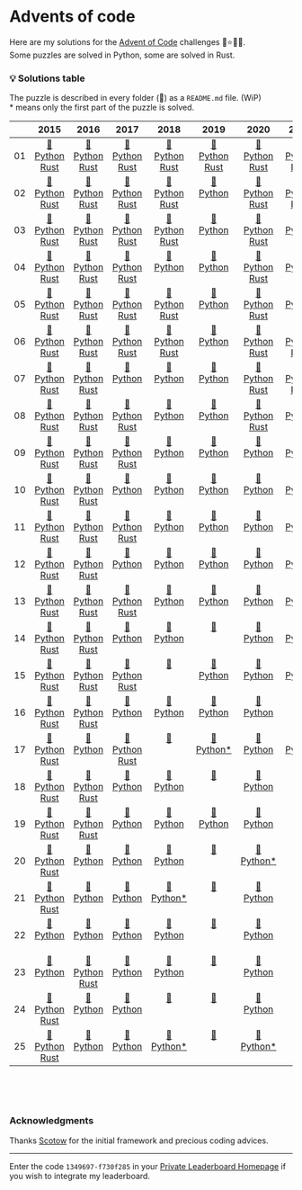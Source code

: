 # Advents of code

Here are my solutions for the [Advent of Code](https://adventofcode.com) challenges 🎄⭐🎅🏻.  
Some puzzles are solved in Python, some are solved in Rust.


### 💡 __Solutions table__

The puzzle is described in every folder (📁) as a `README.md` file. (WiP)  
\* means only the first part of the puzzle is solved.

<div align="center">

|   |2015|2016|2017|2018|2019|2020|2021|2022|2023|
|:---:|:---:|:---:|:---:|:---:|:---:|:---:|:---:|:---:|:---:|
|01|[📁](https://github.com/baptistecottier/advents-of-code/tree/main/2015/01) <br /> [Python ](https://github.com/baptistecottier/advents-of-code/tree/main/2015/01/01.py) <br /> [Rust](https://github.com/baptistecottier/advents-of-code/tree/main/2015/01/01.rs)|[📁](https://github.com/baptistecottier/advents-of-code/tree/main/2016/01) <br /> [Python ](https://github.com/baptistecottier/advents-of-code/tree/main/2016/01/01.py) <br /> [Rust](https://github.com/baptistecottier/advents-of-code/tree/main/2016/01/01.rs)|[📁](https://github.com/baptistecottier/advents-of-code/tree/main/2017/01) <br /> [Python ](https://github.com/baptistecottier/advents-of-code/tree/main/2017/01/01.py) <br /> [Rust](https://github.com/baptistecottier/advents-of-code/tree/main/2017/01/01.rs)|[📁](https://github.com/baptistecottier/advents-of-code/tree/main/2018/01) <br /> [Python ](https://github.com/baptistecottier/advents-of-code/tree/main/2018/01/01.py) <br /> [Rust](https://github.com/baptistecottier/advents-of-code/tree/main/2018/01/01.rs)|[📁](https://github.com/baptistecottier/advents-of-code/tree/main/2019/01) <br /> [Python ](https://github.com/baptistecottier/advents-of-code/tree/main/2019/01/01.py) <br /> [Rust](https://github.com/baptistecottier/advents-of-code/tree/main/2019/01/01.rs)|[📁](https://github.com/baptistecottier/advents-of-code/tree/main/2020/01) <br /> [Python ](https://github.com/baptistecottier/advents-of-code/tree/main/2020/01/01.py) <br /> [Rust](https://github.com/baptistecottier/advents-of-code/tree/main/2020/01/01.rs)|[📁](https://github.com/baptistecottier/advents-of-code/tree/main/2021/01) <br /> [Python ](https://github.com/baptistecottier/advents-of-code/tree/main/2021/01/01.py) <br /> [Rust](https://github.com/baptistecottier/advents-of-code/tree/main/2021/01/01.rs)|[📁](https://github.com/baptistecottier/advents-of-code/tree/main/2022/01) <br /> [Python ](https://github.com/baptistecottier/advents-of-code/tree/main/2022/01/01.py) <br /> [Rust](https://github.com/baptistecottier/advents-of-code/tree/main/2022/01/01.rs)|[📁](https://github.com/baptistecottier/advents-of-code/tree/main/2023/01) <br /> &nbsp;                                                                                <br /> &nbsp;                                                                            
|02|[📁](https://github.com/baptistecottier/advents-of-code/tree/main/2015/02) <br /> [Python ](https://github.com/baptistecottier/advents-of-code/tree/main/2015/02/02.py) <br /> [Rust](https://github.com/baptistecottier/advents-of-code/tree/main/2015/02/02.rs)|[📁](https://github.com/baptistecottier/advents-of-code/tree/main/2016/02) <br /> [Python ](https://github.com/baptistecottier/advents-of-code/tree/main/2016/02/02.py) <br /> [Rust](https://github.com/baptistecottier/advents-of-code/tree/main/2016/02/02.rs)|[📁](https://github.com/baptistecottier/advents-of-code/tree/main/2017/02) <br /> [Python ](https://github.com/baptistecottier/advents-of-code/tree/main/2017/02/02.py) <br /> [Rust](https://github.com/baptistecottier/advents-of-code/tree/main/2017/02/02.rs)|[📁](https://github.com/baptistecottier/advents-of-code/tree/main/2018/02) <br /> [Python ](https://github.com/baptistecottier/advents-of-code/tree/main/2018/02/02.py) <br /> [Rust](https://github.com/baptistecottier/advents-of-code/tree/main/2018/02/02.rs)|[📁](https://github.com/baptistecottier/advents-of-code/tree/main/2019/02) <br /> [Python ](https://github.com/baptistecottier/advents-of-code/tree/main/2019/02/02.py) <br /> &nbsp;                                                                            |[📁](https://github.com/baptistecottier/advents-of-code/tree/main/2020/02) <br /> [Python ](https://github.com/baptistecottier/advents-of-code/tree/main/2020/02/02.py) <br /> [Rust](https://github.com/baptistecottier/advents-of-code/tree/main/2020/02/02.rs)|[📁](https://github.com/baptistecottier/advents-of-code/tree/main/2021/02) <br /> [Python ](https://github.com/baptistecottier/advents-of-code/tree/main/2021/02/02.py) <br /> [Rust](https://github.com/baptistecottier/advents-of-code/tree/main/2021/02/02.rs)|[📁](https://github.com/baptistecottier/advents-of-code/tree/main/2022/02) <br /> [Python ](https://github.com/baptistecottier/advents-of-code/tree/main/2022/02/02.py) <br /> [Rust](https://github.com/baptistecottier/advents-of-code/tree/main/2022/02/02.rs)|[📁](https://github.com/baptistecottier/advents-of-code/tree/main/2023/02) <br /> &nbsp;                                                                                <br /> &nbsp;                                                                            
|03|[📁](https://github.com/baptistecottier/advents-of-code/tree/main/2015/03) <br /> [Python ](https://github.com/baptistecottier/advents-of-code/tree/main/2015/03/03.py) <br /> [Rust](https://github.com/baptistecottier/advents-of-code/tree/main/2015/03/03.rs)|[📁](https://github.com/baptistecottier/advents-of-code/tree/main/2016/03) <br /> [Python ](https://github.com/baptistecottier/advents-of-code/tree/main/2016/03/03.py) <br /> [Rust](https://github.com/baptistecottier/advents-of-code/tree/main/2016/03/03.rs)|[📁](https://github.com/baptistecottier/advents-of-code/tree/main/2017/03) <br /> [Python ](https://github.com/baptistecottier/advents-of-code/tree/main/2017/03/03.py) <br /> [Rust](https://github.com/baptistecottier/advents-of-code/tree/main/2017/03/03.rs)|[📁](https://github.com/baptistecottier/advents-of-code/tree/main/2018/03) <br /> [Python ](https://github.com/baptistecottier/advents-of-code/tree/main/2018/03/03.py) <br /> [Rust](https://github.com/baptistecottier/advents-of-code/tree/main/2018/03/03.rs)|[📁](https://github.com/baptistecottier/advents-of-code/tree/main/2019/03) <br /> [Python ](https://github.com/baptistecottier/advents-of-code/tree/main/2019/03/03.py) <br /> &nbsp;                                                                            |[📁](https://github.com/baptistecottier/advents-of-code/tree/main/2020/03) <br /> [Python ](https://github.com/baptistecottier/advents-of-code/tree/main/2020/03/03.py) <br /> [Rust](https://github.com/baptistecottier/advents-of-code/tree/main/2020/03/03.rs)|[📁](https://github.com/baptistecottier/advents-of-code/tree/main/2021/03) <br /> [Python ](https://github.com/baptistecottier/advents-of-code/tree/main/2021/03/03.py) <br /> &nbsp;                                                                            |[📁](https://github.com/baptistecottier/advents-of-code/tree/main/2022/03) <br /> [Python ](https://github.com/baptistecottier/advents-of-code/tree/main/2022/03/03.py) <br /> [Rust](https://github.com/baptistecottier/advents-of-code/tree/main/2022/03/03.rs)|[📁](https://github.com/baptistecottier/advents-of-code/tree/main/2023/03) <br /> &nbsp;                                                                                <br /> &nbsp;                                                                            
|04|[📁](https://github.com/baptistecottier/advents-of-code/tree/main/2015/04) <br /> [Python ](https://github.com/baptistecottier/advents-of-code/tree/main/2015/04/04.py) <br /> [Rust](https://github.com/baptistecottier/advents-of-code/tree/main/2015/04/04.rs)|[📁](https://github.com/baptistecottier/advents-of-code/tree/main/2016/04) <br /> [Python ](https://github.com/baptistecottier/advents-of-code/tree/main/2016/04/04.py) <br /> [Rust](https://github.com/baptistecottier/advents-of-code/tree/main/2016/04/04.rs)|[📁](https://github.com/baptistecottier/advents-of-code/tree/main/2017/04) <br /> [Python ](https://github.com/baptistecottier/advents-of-code/tree/main/2017/04/04.py) <br /> [Rust](https://github.com/baptistecottier/advents-of-code/tree/main/2017/04/04.rs)|[📁](https://github.com/baptistecottier/advents-of-code/tree/main/2018/04) <br /> [Python ](https://github.com/baptistecottier/advents-of-code/tree/main/2018/04/04.py) <br /> &nbsp;                                                                            |[📁](https://github.com/baptistecottier/advents-of-code/tree/main/2019/04) <br /> [Python ](https://github.com/baptistecottier/advents-of-code/tree/main/2019/04/04.py) <br /> &nbsp;                                                                            |[📁](https://github.com/baptistecottier/advents-of-code/tree/main/2020/04) <br /> [Python ](https://github.com/baptistecottier/advents-of-code/tree/main/2020/04/04.py) <br /> [Rust](https://github.com/baptistecottier/advents-of-code/tree/main/2020/04/04.rs)|[📁](https://github.com/baptistecottier/advents-of-code/tree/main/2021/04) <br /> [Python ](https://github.com/baptistecottier/advents-of-code/tree/main/2021/04/04.py) <br /> &nbsp;                                                                            |[📁](https://github.com/baptistecottier/advents-of-code/tree/main/2022/04) <br /> [Python ](https://github.com/baptistecottier/advents-of-code/tree/main/2022/04/04.py) <br /> [Rust](https://github.com/baptistecottier/advents-of-code/tree/main/2022/04/04.rs)|[📁](https://github.com/baptistecottier/advents-of-code/tree/main/2023/04) <br /> &nbsp;                                                                                <br /> &nbsp;                                                                            
|05|[📁](https://github.com/baptistecottier/advents-of-code/tree/main/2015/05) <br /> [Python ](https://github.com/baptistecottier/advents-of-code/tree/main/2015/05/05.py) <br /> [Rust](https://github.com/baptistecottier/advents-of-code/tree/main/2015/05/05.rs)|[📁](https://github.com/baptistecottier/advents-of-code/tree/main/2016/05) <br /> [Python ](https://github.com/baptistecottier/advents-of-code/tree/main/2016/05/05.py) <br /> [Rust](https://github.com/baptistecottier/advents-of-code/tree/main/2016/05/05.rs)|[📁](https://github.com/baptistecottier/advents-of-code/tree/main/2017/05) <br /> [Python ](https://github.com/baptistecottier/advents-of-code/tree/main/2017/05/05.py) <br /> [Rust](https://github.com/baptistecottier/advents-of-code/tree/main/2017/05/05.rs)|[📁](https://github.com/baptistecottier/advents-of-code/tree/main/2018/05) <br /> [Python ](https://github.com/baptistecottier/advents-of-code/tree/main/2018/05/05.py) <br /> [Rust](https://github.com/baptistecottier/advents-of-code/tree/main/2018/05/05.rs)|[📁](https://github.com/baptistecottier/advents-of-code/tree/main/2019/05) <br /> [Python ](https://github.com/baptistecottier/advents-of-code/tree/main/2019/05/05.py) <br /> &nbsp;                                                                            |[📁](https://github.com/baptistecottier/advents-of-code/tree/main/2020/05) <br /> [Python ](https://github.com/baptistecottier/advents-of-code/tree/main/2020/05/05.py) <br /> [Rust](https://github.com/baptistecottier/advents-of-code/tree/main/2020/05/05.rs)|[📁](https://github.com/baptistecottier/advents-of-code/tree/main/2021/05) <br /> [Python ](https://github.com/baptistecottier/advents-of-code/tree/main/2021/05/05.py) <br /> &nbsp;                                                                            |[📁](https://github.com/baptistecottier/advents-of-code/tree/main/2022/05) <br /> [Python ](https://github.com/baptistecottier/advents-of-code/tree/main/2022/05/05.py) <br /> [Rust](https://github.com/baptistecottier/advents-of-code/tree/main/2022/05/05.rs)|[📁](https://github.com/baptistecottier/advents-of-code/tree/main/2023/05) <br /> &nbsp;                                                                                <br /> &nbsp;                                                                            
|06|[📁](https://github.com/baptistecottier/advents-of-code/tree/main/2015/06) <br /> [Python ](https://github.com/baptistecottier/advents-of-code/tree/main/2015/06/06.py) <br /> [Rust](https://github.com/baptistecottier/advents-of-code/tree/main/2015/06/06.rs)|[📁](https://github.com/baptistecottier/advents-of-code/tree/main/2016/06) <br /> [Python ](https://github.com/baptistecottier/advents-of-code/tree/main/2016/06/06.py) <br /> [Rust](https://github.com/baptistecottier/advents-of-code/tree/main/2016/06/06.rs)|[📁](https://github.com/baptistecottier/advents-of-code/tree/main/2017/06) <br /> [Python ](https://github.com/baptistecottier/advents-of-code/tree/main/2017/06/06.py) <br /> [Rust](https://github.com/baptistecottier/advents-of-code/tree/main/2017/06/06.rs)|[📁](https://github.com/baptistecottier/advents-of-code/tree/main/2018/06) <br /> [Python ](https://github.com/baptistecottier/advents-of-code/tree/main/2018/06/06.py) <br /> [Rust](https://github.com/baptistecottier/advents-of-code/tree/main/2018/06/06.rs)|[📁](https://github.com/baptistecottier/advents-of-code/tree/main/2019/06) <br /> [Python ](https://github.com/baptistecottier/advents-of-code/tree/main/2019/06/06.py) <br /> &nbsp;                                                                            |[📁](https://github.com/baptistecottier/advents-of-code/tree/main/2020/06) <br /> [Python ](https://github.com/baptistecottier/advents-of-code/tree/main/2020/06/06.py) <br /> [Rust](https://github.com/baptistecottier/advents-of-code/tree/main/2020/06/06.rs)|[📁](https://github.com/baptistecottier/advents-of-code/tree/main/2021/06) <br /> [Python ](https://github.com/baptistecottier/advents-of-code/tree/main/2021/06/06.py) <br /> [Rust](https://github.com/baptistecottier/advents-of-code/tree/main/2021/06/06.rs)|[📁](https://github.com/baptistecottier/advents-of-code/tree/main/2022/06) <br /> [Python ](https://github.com/baptistecottier/advents-of-code/tree/main/2022/06/06.py) <br /> [Rust](https://github.com/baptistecottier/advents-of-code/tree/main/2022/06/06.rs)|[📁](https://github.com/baptistecottier/advents-of-code/tree/main/2023/06) <br /> &nbsp;                                                                                <br /> &nbsp;                                                                            
|07|[📁](https://github.com/baptistecottier/advents-of-code/tree/main/2015/07) <br /> [Python ](https://github.com/baptistecottier/advents-of-code/tree/main/2015/07/07.py) <br /> [Rust](https://github.com/baptistecottier/advents-of-code/tree/main/2015/07/07.rs)|[📁](https://github.com/baptistecottier/advents-of-code/tree/main/2016/07) <br /> [Python ](https://github.com/baptistecottier/advents-of-code/tree/main/2016/07/07.py) <br /> [Rust](https://github.com/baptistecottier/advents-of-code/tree/main/2016/07/07.rs)|[📁](https://github.com/baptistecottier/advents-of-code/tree/main/2017/07) <br /> [Python ](https://github.com/baptistecottier/advents-of-code/tree/main/2017/07/07.py) <br /> &nbsp;                                                                            |[📁](https://github.com/baptistecottier/advents-of-code/tree/main/2018/07) <br /> [Python ](https://github.com/baptistecottier/advents-of-code/tree/main/2018/07/07.py) <br /> &nbsp;                                                                            |[📁](https://github.com/baptistecottier/advents-of-code/tree/main/2019/07) <br /> [Python ](https://github.com/baptistecottier/advents-of-code/tree/main/2019/07/07.py) <br /> &nbsp;                                                                            |[📁](https://github.com/baptistecottier/advents-of-code/tree/main/2020/07) <br /> [Python ](https://github.com/baptistecottier/advents-of-code/tree/main/2020/07/07.py) <br /> [Rust](https://github.com/baptistecottier/advents-of-code/tree/main/2020/07/07.rs)|[📁](https://github.com/baptistecottier/advents-of-code/tree/main/2021/07) <br /> [Python ](https://github.com/baptistecottier/advents-of-code/tree/main/2021/07/07.py) <br /> [Rust](https://github.com/baptistecottier/advents-of-code/tree/main/2021/07/07.rs)|[📁](https://github.com/baptistecottier/advents-of-code/tree/main/2022/07) <br /> [Python ](https://github.com/baptistecottier/advents-of-code/tree/main/2022/07/07.py) <br /> [Rust](https://github.com/baptistecottier/advents-of-code/tree/main/2022/07/07.rs)|[📁](https://github.com/baptistecottier/advents-of-code/tree/main/2023/07) <br /> &nbsp;                                                                                <br /> &nbsp;                                                                            
|08|[📁](https://github.com/baptistecottier/advents-of-code/tree/main/2015/08) <br /> [Python ](https://github.com/baptistecottier/advents-of-code/tree/main/2015/08/08.py) <br /> [Rust](https://github.com/baptistecottier/advents-of-code/tree/main/2015/08/08.rs)|[📁](https://github.com/baptistecottier/advents-of-code/tree/main/2016/08) <br /> [Python ](https://github.com/baptistecottier/advents-of-code/tree/main/2016/08/08.py) <br /> [Rust](https://github.com/baptistecottier/advents-of-code/tree/main/2016/08/08.rs)|[📁](https://github.com/baptistecottier/advents-of-code/tree/main/2017/08) <br /> [Python ](https://github.com/baptistecottier/advents-of-code/tree/main/2017/08/08.py) <br /> [Rust](https://github.com/baptistecottier/advents-of-code/tree/main/2017/08/08.rs)|[📁](https://github.com/baptistecottier/advents-of-code/tree/main/2018/08) <br /> [Python ](https://github.com/baptistecottier/advents-of-code/tree/main/2018/08/08.py) <br /> &nbsp;                                                                            |[📁](https://github.com/baptistecottier/advents-of-code/tree/main/2019/08) <br /> [Python ](https://github.com/baptistecottier/advents-of-code/tree/main/2019/08/08.py) <br /> &nbsp;                                                                            |[📁](https://github.com/baptistecottier/advents-of-code/tree/main/2020/08) <br /> [Python ](https://github.com/baptistecottier/advents-of-code/tree/main/2020/08/08.py) <br /> [Rust](https://github.com/baptistecottier/advents-of-code/tree/main/2020/08/08.rs)|[📁](https://github.com/baptistecottier/advents-of-code/tree/main/2021/08) <br /> [Python ](https://github.com/baptistecottier/advents-of-code/tree/main/2021/08/08.py) <br /> &nbsp;                                                                            |[📁](https://github.com/baptistecottier/advents-of-code/tree/main/2022/08) <br /> [Python ](https://github.com/baptistecottier/advents-of-code/tree/main/2022/08/08.py) <br /> &nbsp;                                                                            |[📁](https://github.com/baptistecottier/advents-of-code/tree/main/2023/08) <br /> &nbsp;                                                                                <br /> &nbsp;                                                                            
|09|[📁](https://github.com/baptistecottier/advents-of-code/tree/main/2015/09) <br /> [Python ](https://github.com/baptistecottier/advents-of-code/tree/main/2015/09/09.py) <br /> [Rust](https://github.com/baptistecottier/advents-of-code/tree/main/2015/09/09.rs)|[📁](https://github.com/baptistecottier/advents-of-code/tree/main/2016/09) <br /> [Python ](https://github.com/baptistecottier/advents-of-code/tree/main/2016/09/09.py) <br /> [Rust](https://github.com/baptistecottier/advents-of-code/tree/main/2016/09/09.rs)|[📁](https://github.com/baptistecottier/advents-of-code/tree/main/2017/09) <br /> [Python ](https://github.com/baptistecottier/advents-of-code/tree/main/2017/09/09.py) <br /> [Rust](https://github.com/baptistecottier/advents-of-code/tree/main/2017/09/09.rs)|[📁](https://github.com/baptistecottier/advents-of-code/tree/main/2018/09) <br /> [Python ](https://github.com/baptistecottier/advents-of-code/tree/main/2018/09/09.py) <br /> &nbsp;                                                                            |[📁](https://github.com/baptistecottier/advents-of-code/tree/main/2019/09) <br /> [Python ](https://github.com/baptistecottier/advents-of-code/tree/main/2019/09/09.py) <br /> &nbsp;                                                                            |[📁](https://github.com/baptistecottier/advents-of-code/tree/main/2020/09) <br /> [Python ](https://github.com/baptistecottier/advents-of-code/tree/main/2020/09/09.py) <br /> &nbsp;                                                                            |[📁](https://github.com/baptistecottier/advents-of-code/tree/main/2021/09) <br /> [Python ](https://github.com/baptistecottier/advents-of-code/tree/main/2021/09/09.py) <br /> &nbsp;                                                                            |[📁](https://github.com/baptistecottier/advents-of-code/tree/main/2022/09) <br /> [Python ](https://github.com/baptistecottier/advents-of-code/tree/main/2022/09/09.py) <br /> [Rust](https://github.com/baptistecottier/advents-of-code/tree/main/2022/09/09.rs)|[📁](https://github.com/baptistecottier/advents-of-code/tree/main/2023/09) <br /> &nbsp;                                                                                <br /> &nbsp;                                                                            
|10|[📁](https://github.com/baptistecottier/advents-of-code/tree/main/2015/10) <br /> [Python ](https://github.com/baptistecottier/advents-of-code/tree/main/2015/10/10.py) <br /> [Rust](https://github.com/baptistecottier/advents-of-code/tree/main/2015/10/10.rs)|[📁](https://github.com/baptistecottier/advents-of-code/tree/main/2016/10) <br /> [Python ](https://github.com/baptistecottier/advents-of-code/tree/main/2016/10/10.py) <br /> [Rust](https://github.com/baptistecottier/advents-of-code/tree/main/2016/10/10.rs)|[📁](https://github.com/baptistecottier/advents-of-code/tree/main/2017/10) <br /> [Python ](https://github.com/baptistecottier/advents-of-code/tree/main/2017/10/10.py) <br /> &nbsp;                                                                            |[📁](https://github.com/baptistecottier/advents-of-code/tree/main/2018/10) <br /> [Python ](https://github.com/baptistecottier/advents-of-code/tree/main/2018/10/10.py) <br /> &nbsp;                                                                            |[📁](https://github.com/baptistecottier/advents-of-code/tree/main/2019/10) <br /> [Python ](https://github.com/baptistecottier/advents-of-code/tree/main/2019/10/10.py) <br /> &nbsp;                                                                            |[📁](https://github.com/baptistecottier/advents-of-code/tree/main/2020/10) <br /> [Python ](https://github.com/baptistecottier/advents-of-code/tree/main/2020/10/10.py) <br /> &nbsp;                                                                            |[📁](https://github.com/baptistecottier/advents-of-code/tree/main/2021/10) <br /> [Python ](https://github.com/baptistecottier/advents-of-code/tree/main/2021/10/10.py) <br /> &nbsp;                                                                            |[📁](https://github.com/baptistecottier/advents-of-code/tree/main/2022/10) <br /> [Python ](https://github.com/baptistecottier/advents-of-code/tree/main/2022/10/10.py) <br /> [Rust](https://github.com/baptistecottier/advents-of-code/tree/main/2022/10/10.rs)|[📁](https://github.com/baptistecottier/advents-of-code/tree/main/2023/10) <br /> &nbsp;                                                                                <br /> &nbsp;                                                                            
|11|[📁](https://github.com/baptistecottier/advents-of-code/tree/main/2015/11) <br /> [Python ](https://github.com/baptistecottier/advents-of-code/tree/main/2015/11/11.py) <br /> [Rust](https://github.com/baptistecottier/advents-of-code/tree/main/2015/11/11.rs)|[📁](https://github.com/baptistecottier/advents-of-code/tree/main/2016/11) <br /> [Python ](https://github.com/baptistecottier/advents-of-code/tree/main/2016/11/11.py) <br /> [Rust](https://github.com/baptistecottier/advents-of-code/tree/main/2016/11/11.rs)|[📁](https://github.com/baptistecottier/advents-of-code/tree/main/2017/11) <br /> [Python ](https://github.com/baptistecottier/advents-of-code/tree/main/2017/11/11.py) <br /> [Rust](https://github.com/baptistecottier/advents-of-code/tree/main/2017/11/11.rs)|[📁](https://github.com/baptistecottier/advents-of-code/tree/main/2018/11) <br /> [Python ](https://github.com/baptistecottier/advents-of-code/tree/main/2018/11/11.py) <br /> &nbsp;                                                                            |[📁](https://github.com/baptistecottier/advents-of-code/tree/main/2019/11) <br /> [Python ](https://github.com/baptistecottier/advents-of-code/tree/main/2019/11/11.py) <br /> &nbsp;                                                                            |[📁](https://github.com/baptistecottier/advents-of-code/tree/main/2020/11) <br /> [Python ](https://github.com/baptistecottier/advents-of-code/tree/main/2020/11/11.py) <br /> &nbsp;                                                                            |[📁](https://github.com/baptistecottier/advents-of-code/tree/main/2021/11) <br /> [Python ](https://github.com/baptistecottier/advents-of-code/tree/main/2021/11/11.py) <br /> &nbsp;                                                                            |[📁](https://github.com/baptistecottier/advents-of-code/tree/main/2022/11) <br /> [Python ](https://github.com/baptistecottier/advents-of-code/tree/main/2022/11/11.py) <br /> [Rust](https://github.com/baptistecottier/advents-of-code/tree/main/2022/11/11.rs)|[📁](https://github.com/baptistecottier/advents-of-code/tree/main/2023/11) <br /> &nbsp;                                                                                <br /> &nbsp;                                                                            
|12|[📁](https://github.com/baptistecottier/advents-of-code/tree/main/2015/12) <br /> [Python ](https://github.com/baptistecottier/advents-of-code/tree/main/2015/12/12.py) <br /> [Rust](https://github.com/baptistecottier/advents-of-code/tree/main/2015/12/12.rs)|[📁](https://github.com/baptistecottier/advents-of-code/tree/main/2016/12) <br /> [Python ](https://github.com/baptistecottier/advents-of-code/tree/main/2016/12/12.py) <br /> [Rust](https://github.com/baptistecottier/advents-of-code/tree/main/2016/12/12.rs)|[📁](https://github.com/baptistecottier/advents-of-code/tree/main/2017/12) <br /> [Python ](https://github.com/baptistecottier/advents-of-code/tree/main/2017/12/12.py) <br /> &nbsp;                                                                            |[📁](https://github.com/baptistecottier/advents-of-code/tree/main/2018/12) <br /> [Python ](https://github.com/baptistecottier/advents-of-code/tree/main/2018/12/12.py) <br /> &nbsp;                                                                            |[📁](https://github.com/baptistecottier/advents-of-code/tree/main/2019/12) <br /> [Python ](https://github.com/baptistecottier/advents-of-code/tree/main/2019/12/12.py) <br /> &nbsp;                                                                            |[📁](https://github.com/baptistecottier/advents-of-code/tree/main/2020/12) <br /> [Python ](https://github.com/baptistecottier/advents-of-code/tree/main/2020/12/12.py) <br /> &nbsp;                                                                            |[📁](https://github.com/baptistecottier/advents-of-code/tree/main/2021/12) <br /> [Python ](https://github.com/baptistecottier/advents-of-code/tree/main/2021/12/12.py) <br /> &nbsp;                                                                            |[📁](https://github.com/baptistecottier/advents-of-code/tree/main/2022/12) <br /> [Python ](https://github.com/baptistecottier/advents-of-code/tree/main/2022/12/12.py) <br /> [Rust](https://github.com/baptistecottier/advents-of-code/tree/main/2022/12/12.rs)|[📁](https://github.com/baptistecottier/advents-of-code/tree/main/2023/12) <br /> &nbsp;                                                                                <br /> &nbsp;                                                                            
|13|[📁](https://github.com/baptistecottier/advents-of-code/tree/main/2015/13) <br /> [Python ](https://github.com/baptistecottier/advents-of-code/tree/main/2015/13/13.py) <br /> [Rust](https://github.com/baptistecottier/advents-of-code/tree/main/2015/13/13.rs)|[📁](https://github.com/baptistecottier/advents-of-code/tree/main/2016/13) <br /> [Python ](https://github.com/baptistecottier/advents-of-code/tree/main/2016/13/13.py) <br /> [Rust](https://github.com/baptistecottier/advents-of-code/tree/main/2016/13/13.rs)|[📁](https://github.com/baptistecottier/advents-of-code/tree/main/2017/13) <br /> [Python ](https://github.com/baptistecottier/advents-of-code/tree/main/2017/13/13.py) <br /> [Rust](https://github.com/baptistecottier/advents-of-code/tree/main/2017/13/13.rs)|[📁](https://github.com/baptistecottier/advents-of-code/tree/main/2018/13) <br /> [Python ](https://github.com/baptistecottier/advents-of-code/tree/main/2018/13/13.py) <br /> &nbsp;                                                                            |[📁](https://github.com/baptistecottier/advents-of-code/tree/main/2019/13) <br /> [Python ](https://github.com/baptistecottier/advents-of-code/tree/main/2019/13/13.py) <br /> &nbsp;                                                                            |[📁](https://github.com/baptistecottier/advents-of-code/tree/main/2020/13) <br /> [Python ](https://github.com/baptistecottier/advents-of-code/tree/main/2020/13/13.py) <br /> &nbsp;                                                                            |[📁](https://github.com/baptistecottier/advents-of-code/tree/main/2021/13) <br /> [Python ](https://github.com/baptistecottier/advents-of-code/tree/main/2021/13/13.py) <br /> &nbsp;                                                                            |[📁](https://github.com/baptistecottier/advents-of-code/tree/main/2022/13) <br /> [Python ](https://github.com/baptistecottier/advents-of-code/tree/main/2022/13/13.py) <br /> &nbsp;                                                                            |[📁](https://github.com/baptistecottier/advents-of-code/tree/main/2023/13) <br /> &nbsp;                                                                                <br /> &nbsp;                                                                            
|14|[📁](https://github.com/baptistecottier/advents-of-code/tree/main/2015/14) <br /> [Python ](https://github.com/baptistecottier/advents-of-code/tree/main/2015/14/14.py) <br /> [Rust](https://github.com/baptistecottier/advents-of-code/tree/main/2015/14/14.rs)|[📁](https://github.com/baptistecottier/advents-of-code/tree/main/2016/14) <br /> [Python ](https://github.com/baptistecottier/advents-of-code/tree/main/2016/14/14.py) <br /> [Rust](https://github.com/baptistecottier/advents-of-code/tree/main/2016/14/14.rs)|[📁](https://github.com/baptistecottier/advents-of-code/tree/main/2017/14) <br /> [Python ](https://github.com/baptistecottier/advents-of-code/tree/main/2017/14/14.py) <br /> &nbsp;                                                                            |[📁](https://github.com/baptistecottier/advents-of-code/tree/main/2018/14) <br /> [Python ](https://github.com/baptistecottier/advents-of-code/tree/main/2018/14/14.py) <br /> &nbsp;                                                                            |[📁](https://github.com/baptistecottier/advents-of-code/tree/main/2019/14) <br /> &nbsp;                                                                                <br /> &nbsp;                                                                            |[📁](https://github.com/baptistecottier/advents-of-code/tree/main/2020/14) <br /> [Python ](https://github.com/baptistecottier/advents-of-code/tree/main/2020/14/14.py) <br /> &nbsp;                                                                            |[📁](https://github.com/baptistecottier/advents-of-code/tree/main/2021/14) <br /> [Python ](https://github.com/baptistecottier/advents-of-code/tree/main/2021/14/14.py) <br /> &nbsp;                                                                            |[📁](https://github.com/baptistecottier/advents-of-code/tree/main/2022/14) <br /> [Python ](https://github.com/baptistecottier/advents-of-code/tree/main/2022/14/14.py) <br /> [Rust](https://github.com/baptistecottier/advents-of-code/tree/main/2022/14/14.rs)|[📁](https://github.com/baptistecottier/advents-of-code/tree/main/2023/14) <br /> &nbsp;                                                                                <br /> &nbsp;                                                                            
|15|[📁](https://github.com/baptistecottier/advents-of-code/tree/main/2015/15) <br /> [Python ](https://github.com/baptistecottier/advents-of-code/tree/main/2015/15/15.py) <br /> [Rust](https://github.com/baptistecottier/advents-of-code/tree/main/2015/15/15.rs)|[📁](https://github.com/baptistecottier/advents-of-code/tree/main/2016/15) <br /> [Python ](https://github.com/baptistecottier/advents-of-code/tree/main/2016/15/15.py) <br /> [Rust](https://github.com/baptistecottier/advents-of-code/tree/main/2016/15/15.rs)|[📁](https://github.com/baptistecottier/advents-of-code/tree/main/2017/15) <br /> [Python ](https://github.com/baptistecottier/advents-of-code/tree/main/2017/15/15.py) <br /> [Rust](https://github.com/baptistecottier/advents-of-code/tree/main/2017/15/15.rs)|[📁](https://github.com/baptistecottier/advents-of-code/tree/main/2018/15) <br /> &nbsp;                                                                                <br /> &nbsp;                                                                            |[📁](https://github.com/baptistecottier/advents-of-code/tree/main/2019/15) <br /> [Python ](https://github.com/baptistecottier/advents-of-code/tree/main/2019/15/15.py) <br /> &nbsp;                                                                            |[📁](https://github.com/baptistecottier/advents-of-code/tree/main/2020/15) <br /> [Python ](https://github.com/baptistecottier/advents-of-code/tree/main/2020/15/15.py) <br /> &nbsp;                                                                            |[📁](https://github.com/baptistecottier/advents-of-code/tree/main/2021/15) <br /> [Python ](https://github.com/baptistecottier/advents-of-code/tree/main/2021/15/15.py) <br /> &nbsp;                                                                            |[📁](https://github.com/baptistecottier/advents-of-code/tree/main/2022/15) <br /> [Python ](https://github.com/baptistecottier/advents-of-code/tree/main/2022/15/15.py) <br /> &nbsp;                                                                            |[📁](https://github.com/baptistecottier/advents-of-code/tree/main/2023/15) <br /> &nbsp;                                                                                <br /> &nbsp;                                                                            
|16|[📁](https://github.com/baptistecottier/advents-of-code/tree/main/2015/16) <br /> [Python ](https://github.com/baptistecottier/advents-of-code/tree/main/2015/16/16.py) <br /> [Rust](https://github.com/baptistecottier/advents-of-code/tree/main/2015/16/16.rs)|[📁](https://github.com/baptistecottier/advents-of-code/tree/main/2016/16) <br /> [Python ](https://github.com/baptistecottier/advents-of-code/tree/main/2016/16/16.py) <br /> [Rust](https://github.com/baptistecottier/advents-of-code/tree/main/2016/16/16.rs)|[📁](https://github.com/baptistecottier/advents-of-code/tree/main/2017/16) <br /> [Python ](https://github.com/baptistecottier/advents-of-code/tree/main/2017/16/16.py) <br /> &nbsp;                                                                            |[📁](https://github.com/baptistecottier/advents-of-code/tree/main/2018/16) <br /> [Python ](https://github.com/baptistecottier/advents-of-code/tree/main/2018/16/16.py) <br /> &nbsp;                                                                            |[📁](https://github.com/baptistecottier/advents-of-code/tree/main/2019/16) <br /> [Python ](https://github.com/baptistecottier/advents-of-code/tree/main/2019/16/16.py) <br /> &nbsp;                                                                            |[📁](https://github.com/baptistecottier/advents-of-code/tree/main/2020/16) <br /> [Python ](https://github.com/baptistecottier/advents-of-code/tree/main/2020/16/16.py) <br /> &nbsp;                                                                            |[📁](https://github.com/baptistecottier/advents-of-code/tree/main/2021/16) <br /> &nbsp;                                                                                <br /> &nbsp;                                                                            |[📁](https://github.com/baptistecottier/advents-of-code/tree/main/2022/16) <br /> &nbsp;                                                                                <br /> &nbsp;                                                                            |[📁](https://github.com/baptistecottier/advents-of-code/tree/main/2023/16) <br /> &nbsp;                                                                                <br /> &nbsp;                                                                            
|17|[📁](https://github.com/baptistecottier/advents-of-code/tree/main/2015/17) <br /> [Python ](https://github.com/baptistecottier/advents-of-code/tree/main/2015/17/17.py) <br /> [Rust](https://github.com/baptistecottier/advents-of-code/tree/main/2015/17/17.rs)|[📁](https://github.com/baptistecottier/advents-of-code/tree/main/2016/17) <br /> [Python ](https://github.com/baptistecottier/advents-of-code/tree/main/2016/17/17.py) <br /> &nbsp;                                                                            |[📁](https://github.com/baptistecottier/advents-of-code/tree/main/2017/17) <br /> [Python ](https://github.com/baptistecottier/advents-of-code/tree/main/2017/17/17.py) <br /> [Rust](https://github.com/baptistecottier/advents-of-code/tree/main/2017/17/17.rs)|[📁](https://github.com/baptistecottier/advents-of-code/tree/main/2018/17) <br /> &nbsp;                                                                                <br /> &nbsp;                                                                            |[📁](https://github.com/baptistecottier/advents-of-code/tree/main/2019/17) <br /> [Python*](https://github.com/baptistecottier/advents-of-code/tree/main/2019/17/17.py) <br /> &nbsp;                                                                            |[📁](https://github.com/baptistecottier/advents-of-code/tree/main/2020/17) <br /> [Python ](https://github.com/baptistecottier/advents-of-code/tree/main/2020/17/17.py) <br /> &nbsp;                                                                            |[📁](https://github.com/baptistecottier/advents-of-code/tree/main/2021/17) <br /> [Python ](https://github.com/baptistecottier/advents-of-code/tree/main/2021/17/17.py) <br /> &nbsp;                                                                            |[📁](https://github.com/baptistecottier/advents-of-code/tree/main/2022/17) <br /> &nbsp;                                                                                <br /> &nbsp;                                                                            |[📁](https://github.com/baptistecottier/advents-of-code/tree/main/2023/17) <br /> &nbsp;                                                                                <br /> &nbsp;                                                                            
|18|[📁](https://github.com/baptistecottier/advents-of-code/tree/main/2015/18) <br /> [Python ](https://github.com/baptistecottier/advents-of-code/tree/main/2015/18/18.py) <br /> [Rust](https://github.com/baptistecottier/advents-of-code/tree/main/2015/18/18.rs)|[📁](https://github.com/baptistecottier/advents-of-code/tree/main/2016/18) <br /> [Python ](https://github.com/baptistecottier/advents-of-code/tree/main/2016/18/18.py) <br /> [Rust](https://github.com/baptistecottier/advents-of-code/tree/main/2016/18/18.rs)|[📁](https://github.com/baptistecottier/advents-of-code/tree/main/2017/18) <br /> [Python ](https://github.com/baptistecottier/advents-of-code/tree/main/2017/18/18.py) <br /> &nbsp;                                                                            |[📁](https://github.com/baptistecottier/advents-of-code/tree/main/2018/18) <br /> [Python ](https://github.com/baptistecottier/advents-of-code/tree/main/2018/18/18.py) <br /> &nbsp;                                                                            |[📁](https://github.com/baptistecottier/advents-of-code/tree/main/2019/18) <br /> &nbsp;                                                                                <br /> &nbsp;                                                                            |[📁](https://github.com/baptistecottier/advents-of-code/tree/main/2020/18) <br /> [Python ](https://github.com/baptistecottier/advents-of-code/tree/main/2020/18/18.py) <br /> &nbsp;                                                                            |[📁](https://github.com/baptistecottier/advents-of-code/tree/main/2021/18) <br /> &nbsp;                                                                                <br /> &nbsp;                                                                            |[📁](https://github.com/baptistecottier/advents-of-code/tree/main/2022/18) <br /> [Python*](https://github.com/baptistecottier/advents-of-code/tree/main/2022/18/18.py) <br /> &nbsp;                                                                            |[📁](https://github.com/baptistecottier/advents-of-code/tree/main/2023/18) <br /> &nbsp;                                                                                <br /> &nbsp;                                                                            
|19|[📁](https://github.com/baptistecottier/advents-of-code/tree/main/2015/19) <br /> [Python ](https://github.com/baptistecottier/advents-of-code/tree/main/2015/19/19.py) <br /> [Rust](https://github.com/baptistecottier/advents-of-code/tree/main/2015/19/19.rs)|[📁](https://github.com/baptistecottier/advents-of-code/tree/main/2016/19) <br /> [Python ](https://github.com/baptistecottier/advents-of-code/tree/main/2016/19/19.py) <br /> [Rust](https://github.com/baptistecottier/advents-of-code/tree/main/2016/19/19.rs)|[📁](https://github.com/baptistecottier/advents-of-code/tree/main/2017/19) <br /> [Python ](https://github.com/baptistecottier/advents-of-code/tree/main/2017/19/19.py) <br /> &nbsp;                                                                            |[📁](https://github.com/baptistecottier/advents-of-code/tree/main/2018/19) <br /> [Python ](https://github.com/baptistecottier/advents-of-code/tree/main/2018/19/19.py) <br /> &nbsp;                                                                            |[📁](https://github.com/baptistecottier/advents-of-code/tree/main/2019/19) <br /> [Python ](https://github.com/baptistecottier/advents-of-code/tree/main/2019/19/19.py) <br /> &nbsp;                                                                            |[📁](https://github.com/baptistecottier/advents-of-code/tree/main/2020/19) <br /> [Python ](https://github.com/baptistecottier/advents-of-code/tree/main/2020/19/19.py) <br /> &nbsp;                                                                            |[📁](https://github.com/baptistecottier/advents-of-code/tree/main/2021/19) <br /> &nbsp;                                                                                <br /> &nbsp;                                                                            |[📁](https://github.com/baptistecottier/advents-of-code/tree/main/2022/19) <br /> &nbsp;                                                                                <br /> &nbsp;                                                                            |[📁](https://github.com/baptistecottier/advents-of-code/tree/main/2023/19) <br /> &nbsp;                                                                                <br /> &nbsp;                                                                            
|20|[📁](https://github.com/baptistecottier/advents-of-code/tree/main/2015/20) <br /> [Python ](https://github.com/baptistecottier/advents-of-code/tree/main/2015/20/20.py) <br /> [Rust](https://github.com/baptistecottier/advents-of-code/tree/main/2015/20/20.rs)|[📁](https://github.com/baptistecottier/advents-of-code/tree/main/2016/20) <br /> [Python ](https://github.com/baptistecottier/advents-of-code/tree/main/2016/20/20.py) <br /> &nbsp;                                                                            |[📁](https://github.com/baptistecottier/advents-of-code/tree/main/2017/20) <br /> [Python ](https://github.com/baptistecottier/advents-of-code/tree/main/2017/20/20.py) <br /> &nbsp;                                                                            |[📁](https://github.com/baptistecottier/advents-of-code/tree/main/2018/20) <br /> [Python ](https://github.com/baptistecottier/advents-of-code/tree/main/2018/20/20.py) <br /> &nbsp;                                                                            |[📁](https://github.com/baptistecottier/advents-of-code/tree/main/2019/20) <br /> &nbsp;                                                                                <br /> &nbsp;                                                                            |[📁](https://github.com/baptistecottier/advents-of-code/tree/main/2020/20) <br /> [Python*](https://github.com/baptistecottier/advents-of-code/tree/main/2020/20/20.py) <br /> &nbsp;                                                                            |[📁](https://github.com/baptistecottier/advents-of-code/tree/main/2021/20) <br /> &nbsp;                                                                                <br /> &nbsp;                                                                            |[📁](https://github.com/baptistecottier/advents-of-code/tree/main/2022/20) <br /> [Python ](https://github.com/baptistecottier/advents-of-code/tree/main/2022/20/20.py) <br /> &nbsp;                                                                            |[📁](https://github.com/baptistecottier/advents-of-code/tree/main/2023/20) <br /> &nbsp;                                                                                <br /> &nbsp;                                                                            
|21|[📁](https://github.com/baptistecottier/advents-of-code/tree/main/2015/21) <br /> [Python ](https://github.com/baptistecottier/advents-of-code/tree/main/2015/21/21.py) <br /> [Rust](https://github.com/baptistecottier/advents-of-code/tree/main/2015/21/21.rs)|[📁](https://github.com/baptistecottier/advents-of-code/tree/main/2016/21) <br /> [Python ](https://github.com/baptistecottier/advents-of-code/tree/main/2016/21/21.py) <br /> &nbsp;                                                                            |[📁](https://github.com/baptistecottier/advents-of-code/tree/main/2017/21) <br /> [Python ](https://github.com/baptistecottier/advents-of-code/tree/main/2017/21/21.py) <br /> &nbsp;                                                                            |[📁](https://github.com/baptistecottier/advents-of-code/tree/main/2018/21) <br /> [Python*](https://github.com/baptistecottier/advents-of-code/tree/main/2018/21/21.py) <br /> &nbsp;                                                                            |[📁](https://github.com/baptistecottier/advents-of-code/tree/main/2019/21) <br /> &nbsp;                                                                                <br /> &nbsp;                                                                            |[📁](https://github.com/baptistecottier/advents-of-code/tree/main/2020/21) <br /> [Python ](https://github.com/baptistecottier/advents-of-code/tree/main/2020/21/21.py) <br /> &nbsp;                                                                            |[📁](https://github.com/baptistecottier/advents-of-code/tree/main/2021/21) <br /> &nbsp;                                                                                <br /> &nbsp;                                                                            |[📁](https://github.com/baptistecottier/advents-of-code/tree/main/2022/21) <br /> [Python ](https://github.com/baptistecottier/advents-of-code/tree/main/2022/21/21.py) <br /> &nbsp;                                                                            |[📁](https://github.com/baptistecottier/advents-of-code/tree/main/2023/21) <br /> &nbsp;                                                                                <br /> &nbsp;                                                                            
|22|[📁](https://github.com/baptistecottier/advents-of-code/tree/main/2015/22) <br /> [Python ](https://github.com/baptistecottier/advents-of-code/tree/main/2015/22/22.py) <br /> &nbsp;                                                                            |[📁](https://github.com/baptistecottier/advents-of-code/tree/main/2016/22) <br /> [Python ](https://github.com/baptistecottier/advents-of-code/tree/main/2016/22/22.py) <br /> &nbsp;                                                                            |[📁](https://github.com/baptistecottier/advents-of-code/tree/main/2017/22) <br /> [Python ](https://github.com/baptistecottier/advents-of-code/tree/main/2017/22/22.py) <br /> &nbsp;                                                                            |[📁](https://github.com/baptistecottier/advents-of-code/tree/main/2018/22) <br /> [Python ](https://github.com/baptistecottier/advents-of-code/tree/main/2018/22/22.py) <br /> &nbsp;                                                                            |[📁](https://github.com/baptistecottier/advents-of-code/tree/main/2019/22) <br /> &nbsp;                                                                                <br /> &nbsp;                                                                            |[📁](https://github.com/baptistecottier/advents-of-code/tree/main/2020/22) <br /> [Python ](https://github.com/baptistecottier/advents-of-code/tree/main/2020/22/22.py) <br /> &nbsp;                                                                            |[📁](https://github.com/baptistecottier/advents-of-code/tree/main/2021/22) <br /> &nbsp;                                                                                <br /> &nbsp;                                                                            |[📁](https://github.com/baptistecottier/advents-of-code/tree/main/2022/22) <br /> &nbsp;                                                                                <br /> &nbsp;                                                                            |[📁](https://github.com/baptistecottier/advents-of-code/tree/main/2023/22) <br /> &nbsp;                                                                                <br /> &nbsp;                                                                            
|23|[📁](https://github.com/baptistecottier/advents-of-code/tree/main/2015/23) <br /> [Python ](https://github.com/baptistecottier/advents-of-code/tree/main/2015/23/23.py) <br /> &nbsp;                                                                            |[📁](https://github.com/baptistecottier/advents-of-code/tree/main/2016/23) <br /> [Python ](https://github.com/baptistecottier/advents-of-code/tree/main/2016/23/23.py) <br /> [Rust](https://github.com/baptistecottier/advents-of-code/tree/main/2016/23/23.rs)|[📁](https://github.com/baptistecottier/advents-of-code/tree/main/2017/23) <br /> [Python ](https://github.com/baptistecottier/advents-of-code/tree/main/2017/23/23.py) <br /> &nbsp;                                                                            |[📁](https://github.com/baptistecottier/advents-of-code/tree/main/2018/23) <br /> [Python ](https://github.com/baptistecottier/advents-of-code/tree/main/2018/23/23.py) <br /> &nbsp;                                                                            |[📁](https://github.com/baptistecottier/advents-of-code/tree/main/2019/23) <br /> &nbsp;                                                                                <br /> &nbsp;                                                                            |[📁](https://github.com/baptistecottier/advents-of-code/tree/main/2020/23) <br /> [Python ](https://github.com/baptistecottier/advents-of-code/tree/main/2020/23/23.py) <br /> &nbsp;                                                                            |[📁](https://github.com/baptistecottier/advents-of-code/tree/main/2021/23) <br /> &nbsp;                                                                                <br /> &nbsp;                                                                            |[📁](https://github.com/baptistecottier/advents-of-code/tree/main/2022/23) <br /> &nbsp;                                                                                <br /> &nbsp;                                                                            |[📁](https://github.com/baptistecottier/advents-of-code/tree/main/2023/23) <br /> &nbsp;                                                                                <br /> &nbsp;                                                                            
|24|[📁](https://github.com/baptistecottier/advents-of-code/tree/main/2015/24) <br /> [Python ](https://github.com/baptistecottier/advents-of-code/tree/main/2015/24/24.py) <br /> [Rust](https://github.com/baptistecottier/advents-of-code/tree/main/2015/24/24.rs)|[📁](https://github.com/baptistecottier/advents-of-code/tree/main/2016/24) <br /> [Python ](https://github.com/baptistecottier/advents-of-code/tree/main/2016/24/24.py) <br /> &nbsp;                                                                            |[📁](https://github.com/baptistecottier/advents-of-code/tree/main/2017/24) <br /> [Python ](https://github.com/baptistecottier/advents-of-code/tree/main/2017/24/24.py) <br /> &nbsp;                                                                            |[📁](https://github.com/baptistecottier/advents-of-code/tree/main/2018/22) <br /> &nbsp;                                                                                <br /> &nbsp;                                                                            |[📁](https://github.com/baptistecottier/advents-of-code/tree/main/2019/24) <br /> &nbsp;                                                                                <br /> &nbsp;                                                                            |[📁](https://github.com/baptistecottier/advents-of-code/tree/main/2020/24) <br /> [Python ](https://github.com/baptistecottier/advents-of-code/tree/main/2020/24/24.py) <br /> &nbsp;                                                                            |[📁](https://github.com/baptistecottier/advents-of-code/tree/main/2021/24) <br /> &nbsp;                                                                                <br /> &nbsp;                                                                            |[📁](https://github.com/baptistecottier/advents-of-code/tree/main/2022/24) <br /> &nbsp;                                                                                <br /> &nbsp;                                                                            |[📁](https://github.com/baptistecottier/advents-of-code/tree/main/2023/24) <br /> &nbsp;                                                                                <br /> &nbsp;                                                                            
|25|[📁](https://github.com/baptistecottier/advents-of-code/tree/main/2015/25) <br /> [Python ](https://github.com/baptistecottier/advents-of-code/tree/main/2015/25/25.py) <br /> [Rust](https://github.com/baptistecottier/advents-of-code/tree/main/2015/25/25.rs)|[📁](https://github.com/baptistecottier/advents-of-code/tree/main/2016/25) <br /> [Python ](https://github.com/baptistecottier/advents-of-code/tree/main/2016/25/25.py) <br /> &nbsp;                                                                            |[📁](https://github.com/baptistecottier/advents-of-code/tree/main/2017/25) <br /> [Python ](https://github.com/baptistecottier/advents-of-code/tree/main/2017/25/25.py) <br /> &nbsp;                                                                            |[📁](https://github.com/baptistecottier/advents-of-code/tree/main/2018/25) <br /> [Python*](https://github.com/baptistecottier/advents-of-code/tree/main/2018/25/25.py) <br /> &nbsp;                                                                            |[📁](https://github.com/baptistecottier/advents-of-code/tree/main/2019/25) <br /> &nbsp;                                                                                <br /> &nbsp;                                                                            |[📁](https://github.com/baptistecottier/advents-of-code/tree/main/2020/25) <br /> [Python*](https://github.com/baptistecottier/advents-of-code/tree/main/2020/25/25.py) <br /> &nbsp;                                                                            |[📁](https://github.com/baptistecottier/advents-of-code/tree/main/2021/25) <br /> &nbsp;                                                                                <br /> &nbsp;                                                                            |[📁](https://github.com/baptistecottier/advents-of-code/tree/main/2022/25) <br /> [Python*](https://github.com/baptistecottier/advents-of-code/tree/main/2022/25/25.py) <br /> &nbsp;                                                                            |[📁](https://github.com/baptistecottier/advents-of-code/tree/main/2023/25) <br /> &nbsp;                                                                                <br /> &nbsp;                                                                            
</div>
&nbsp;


&nbsp;

### Acknowledgments
Thanks [Scotow](https://github.com/scotow) for the initial framework and precious coding advices.

----
Enter the code `1349697-f730f285` in your [Private Leaderboard Homepage](https://adventofcode.com/2022/leaderboard/private) if you wish to integrate my leaderboard.  